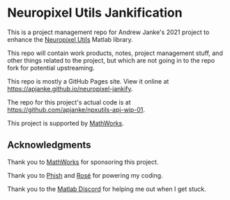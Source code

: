 # Neuropixel Utils Jankification

This is a project management repo for Andrew Janke's 2021 project to enhance the [Neuropixel Utils](https://github.com/djoshea/neuropixel-utils) Matlab library.

This repo will contain work products, notes, project management stuff, and other things related to the project, but which are not going in to the repo fork for potential upstreaming.

This repo is mostly a GitHub Pages site. View it online at <https://apjanke.github.io/neuropixel-jankify>.

The repo for this project's actual code is at <https://github.com/apjanke/npxutils-apj-wip-01>.

This project is supported by [MathWorks](https://mathworks.com).

## Acknowledgments

Thank you to [MathWorks](https://mathworks.com) for sponsoring this project.

Thank you to [Phish](https://livephish.com) and [Rosé](https://www.youtube.com/watch?v=Q88P1gpOJxA) for powering my coding.

Thank you to the [Matlab Discord](https://discord.gg/bBMbNCT) for helping me out when I get stuck.
